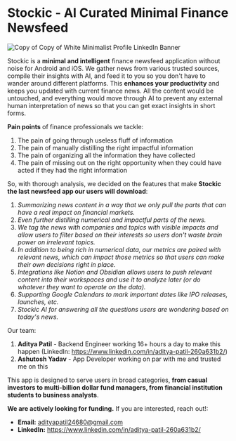 # Stockic - AI Curated Minimal Finance Newsfeed 

![Copy of Copy of White Minimalist Profile LinkedIn Banner](https://github.com/user-attachments/assets/c78e390c-9039-463e-b66e-ce80e004d84e)

Stockic is a **minimal and intelligent** finance newsfeed application without noise for Android and iOS. We gather news from various trusted sources, compile their insights with AI, and feed it to you so you don't have to wander around different platforms. This **enhances your productivity** and keeps you updated with current finance news. All the content would be untouched, and everything would move through AI to prevent any external human interpretation of news so that you can get exact insights in short forms.     

**Pain points** of finance professionals we tackle:
1. The pain of going through useless fluff of information
2. The pain of manually distilling the right impactful information 
3. The pain of organizing all the information they have collected
4. The pain of missing out on the right opportunity when they could have acted if they had the right information

So, with thorough analysis, we decided on the features that make **Stockic the last newsfeed app our users will download**:
1. _Summarizing news content in a way that we only pull the parts that can have a real impact on financial markets._
2. _Even further distilling numerical and impactful parts of the news._
3. _We tag the news with companies and topics with visible impacts and allow users to filter based on their interests so users don't waste brain power on irrelevant topics._ 
4. _In addition to being rich in numerical data, our metrics are paired with relevant news, which can impact those metrics so that users can make their own decisions right in place._
5. _Integrations like Notion and Obsidian allows users to push relevant content into their workspaces and use it to analyze later (or do whatever they want to operate on the data)._
6. _Supporting Google Calendars to mark important dates like IPO releases, launches, etc._
7. _Stockic AI for answering all the questions users are wondering based on today's news._

Our team:
1. **Aditya Patil** - Backend Engineer working 16+ hours a day to make this happen (LinkedIn: https://www.linkedin.com/in/aditya-patil-260a631b2/)
2. **Ashutosh Yadav** - App Developer working on par with me and trusted me on this 

This app is designed to serve users in broad categories, **from casual investors to multi-billion dollar fund managers, from financial institution students to business analysts**. 

**We are actively looking for funding.** If you are interested, reach out!: 
  - **Email:** adityapatil24680@gmail.com
  - **LinkedIn:** https://www.linkedin.com/in/aditya-patil-260a631b2/
